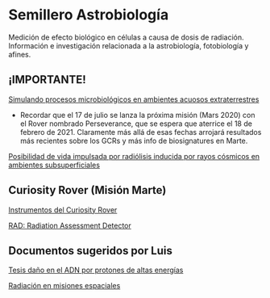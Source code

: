 # Semillero Astrobiología
Medición de efecto biológico en células a causa de dosis de radiación.
Información e investigación relacionada a la astrobiología, fotobiología y afines.

## ¡IMPORTANTE!

[Simulando procesos microbiológicos en ambientes acuosos extraterrestres](Marte/Simulating-microbial-processes-extraterrestrial-environments.pdf)

+ Recordar que el 17 de julio se lanza la próxima misión (Mars 2020) con el Rover nombrado Perseverance, que se espera que aterrice el 18 de febrero de 2021. Claramente más allá de esas fechas arrojará resultados más recientes sobre los GCRs y más info de biosignatures en Marte.

[Posibilidad de vida impulsada por radiólisis inducida por rayos cósmicos en ambientes subsuperficiales](Marte/IMPORTANTEEEPossibilityofGCR-inducedradiolysis-powered-life-in-Universe.pdf)

## Curiosity Rover (Misión Marte)

[Instrumentos del Curiosity Rover](https://mars.nasa.gov/msl/spacecraft/instruments/summary/)

[RAD: Radiation Assessment Detector](https://mars.nasa.gov/msl/spacecraft/instruments/rad/)

## Documentos sugeridos por Luis

[Tesis daño en el ADN por protones de altas energías](https://github.com/afquinonescamacho/AstrobiologiaUIS/blob/master/Marte/%2BThe%20effect%20of%20high-energy%20proton%20component%20of%20cosmic%20rays%20on%20the%20DNA%20structure.pdf)

[Radiación en misiones espaciales](https://github.com/afquinonescamacho/AstrobiologiaUIS/blob/master/Marte/%2BRadiation%20and%20space%20flights%20safety%20-%20An%20insight.pdf)



